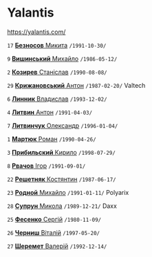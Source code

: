 # Yalantis

https://yalantis.com/

`17` [**Безносов** Микита](/players/beznosov.mykyta.19911030.jpg) `/1991-10-30/`

`9` [**Вишинський** Михайло](/players/vyshynskiy.mykhailo.19860512.jpg) `/1986-05-12/`

`2` [**Козирев** Станiслав](/players/kozyrev.stanislav.19900808.jpg) `/1990-08-08/`

`29` [**Крижановський** Антон](/players/kryzhanovkyi.anton.19870220.jpg) `/1987-02-20/` Valtech

`6` [**Линник** Владислав](/players/lynnik.vladislav.19931202.jpg) `/1993-12-02/`

`4` [**Литвин** Антон](/players/lytvyn.anton.19910403.jpg) `/1991-04-03/`

`7` [**Литвинчук** Олександр](/players/lytvynchuk.aleksandr.19960104.jpg) `/1996-01-04/`

`1` [**Мартюк** Роман](/players/martyuk.roman.19900426.jpg) `/1990-04-26/`

`3` [**Прибильский** Кирило](/players/prybylskiy.kyrylo.19980729.jpg) `/1998-07-29/`

`8` [**Рвачов** Iгор](/players/rvachov.igor.19910901.jpg) `/1991-09-01/`

`22` [**Решетняк** Костянтин](/players/reshetnyak.kostiantin.19870617.jpg) `/1987-06-17/`

`23` [**Родной** Михайло](/players/rodnoy.mykhailo.19910111.jpg) `/1991-01-11/` Polyarix

`28` [**Супрун** Микола](/players/suprun.mykola.19891221.jpg) `/1989-12-21/` Daxx

`25` [**Фесенко** Сергiй](/players/fesenko.sergiy.19801109.jpg) `/1980-11-09/`

`26` [**Черниш** Вiталiй](/players/chernysh.vitaliy.19970520.jpg) `/1997-05-20/`

`27` [**Шеремет** Валерiй](/players/sheremet.valerii.19921214.jpg) `/1992-12-14/`
